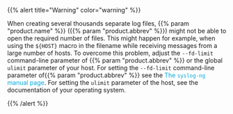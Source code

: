 ---
---
<!-- DISCLAIMER: This file is based on the syslog-ng Open Source Edition documentation https://github.com/balabit/syslog-ng-ose-guides/commit/2f4a52ee61d1ea9ad27cb4f3168b95408fddfdf2 and is used under the terms of The syslog-ng Open Source Edition Documentation License. The file has been modified by Axoflow. -->
{{% alert title="Warning" color="warning" %}}

When creating several thousands separate log files, {{% param "product.name" %}} ({{% param "product.abbrev" %}}) might not be able to open the required number of files. This might happen for example, when using the `${HOST}` macro in the filename while receiving messages from a large number of hosts. To overcome this problem, adjust the `--fd-limit` command-line parameter of {{% param "product.abbrev" %}} or the global `ulimit` parameter of your host. For setting the `--fd-limit` command-line parameter of{{% param "product.abbrev" %}} see the <span class="mcFormatColor" style="color: #04aada;">The `syslog-ng` manual page</span>. For setting the `ulimit` parameter of the host, see the documentation of your operating system.

{{% /alert %}}
